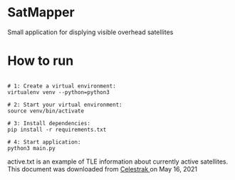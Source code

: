 # SatMapper

Small application for displying visible overhead satellites

# How to run
```

# 1: Create a virtual environment:
virtualenv venv --python=python3

# 2: Start your virtual environment: 
source venv/bin/activate

# 3: Install dependencies:
pip install -r requirements.txt

# 4: Start application:
python3 main.py
```

active.txt is an example of TLE information about currently active satellites. This document was downloaded from <a href=https://www.celestrak.com/NORAD/elements/> Celestrak </a> on May 16, 2021
